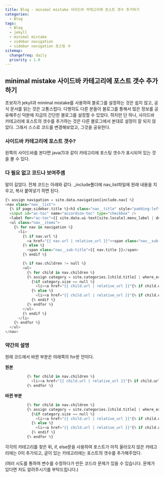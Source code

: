 ```yaml
---
title: Blog - minimal mistake 사이드바 카테고리에 포스트 갯수 추가하기
categories: 
  - Blog
tags:
  - Blog
  - jekyll
  - minimal mistake
  - sidebar navigation
  - sidebar navigation 포스팅 수
sitemap:
  changefreq: daily
  priority : 1.0
---
```


## minimal mistake 사이드바 카테고리에 포스트 갯수 추가하기
초보자가 jekyll과 minimal mistake를 사용하여 블로그를 설정하는 것은 쉽지 않고, 공식 문서를 읽는 것은 고통스럽다. 다행히도 다른 분들이 블로그를 통해서 많은 정보를 공유해주신 덕분에 지금의 간단한 블로그를 설정할 수 있었다. 하지만 단 하나, 사이드바 카테고리에 포스트의 갯수를 추가하는 것은 다른 블로그에서 본대로 설정이 잘 되지 않았다. 그래서 스스로 코드를 변경해보았고, 그것을 공유한다.

### 사이드바 카테고리에 포스트 갯수?
왼쪽의 사이드바를 본다면 java(1)과 같이 카테고리에 포스팅 갯수가 표시되어 있는 것을 볼 수 있다.

### 다 필요 없고 코드나 보여주셈
말이 길었다. 전체 코드는 아래와 같다. _include폴더에 nav_list파일에 원래 내용을 지우고, 복사 붙여넣기 하면 된다.

```python
{% assign navigation = site.data.navigation[include.nav] %}
<nav class="nav__list">
  {% if page.sidebar.title %}<h3 class="nav__title" style="padding-left: 0;">{{ page.sidebar.title }}</h3>{% endif %}
  <input id="ac-toc" name="accordion-toc" type="checkbox" />
  <label for="ac-toc">{{ site.data.ui-text[site.locale].menu_label | default: "Toggle Menu" }}</label>
  <ul class="nav__items">
    {% for nav in navigation %}
      <li>
        {% if nav.url %}
          <a href="{{ nav.url | relative_url }}"><span class="nav__sub-title">{{ nav.title }}</span></a>
        {% else %}
          <span class="nav__sub-title">{{ nav.title }}</span>
        {% endif %}

        {% if nav.children != null %}
        <ul>
          {% for child in nav.children %}
          {% assign category = site.categories.[child.title] | where_exp: "item", "item.hidden != true" %}
            {%if category.size == null %}
              <li><a href="{{ child.url | relative_url }}"{% if child.url == page.url %} class="active"{% endif %}>{{ child.title }} (0)</a></li>
            {% else %}
              <li><a href="{{ child.url | relative_url }}"{% if child.url == page.url %} class="active"{% endif %}>{{ child.title }} ({{category.size}})</a></li>
            {% endif %}
          {% endfor %}
        </ul>
        {% endif %}
      </li>
    {% endfor %}
  </ul>
</nav>
```

### 약간의 설명
원래 코드에서 바뀐 부분은 아래쪽의 for문 안이다.

**원본**

```python
          {% for child in nav.children %}
            <li><a href="{{ child.url | relative_url }}"{% if child.url == page.url %} class="active"{% endif %}>{{ child.title }}</a></li>
          {% endfor %}
```

**바뀐 부분**

```python
          {% for child in nav.children %}
          {% assign category = site.categories.[child.title] | where_exp: "item", "item.hidden != true" %}
            {%if category.size == null %}
              <li><a href="{{ child.url | relative_url }}"{% if child.url == page.url %} class="active"{% endif %}>{{ child.title }} (0)</a></li>
            {% else %}
              <li><a href="{{ child.url | relative_url }}"{% if child.url == page.url %} class="active"{% endif %}>{{ child.title }} ({{category.size}})</a></li>
            {% endif %}
          {% endfor %}
```
각각의 카테고리를 찾은 뒤, if, else문을 사용하여 포스트가 아직 올라오지 않은 카테고리에는 0이 추가되고, 글이 있는 카테고리에는 포스트의 갯수를 추가해주었다. 

(여러 시도를 통하여 변수를 수정하다가 만든 코드라 문제가 있을 수 있습니다. 문제가 있다면 저도 알려주시기를 부탁드립니다.)